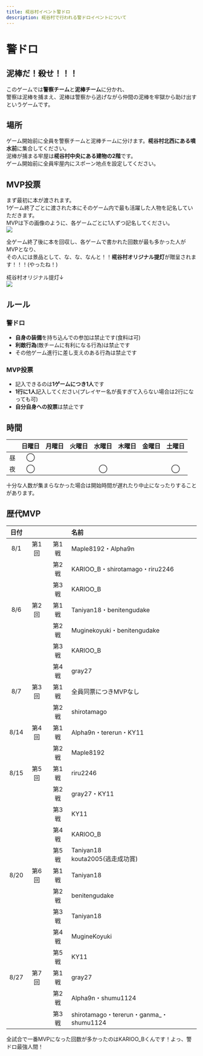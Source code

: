 ```yaml
---
title: 椛谷村イベント警ドロ
description: 椛谷村で行われる警ドロイベントについて
---
```


# 警ドロ

## 泥棒だ！殺せ！！！
このゲームでは**警察チーム**と**泥棒チーム**に分かれ、  
警察は泥棒を捕まえ、泥棒は警察から逃げながら仲間の泥棒を牢獄から助け出すというゲームです。

## 場所
ゲーム開始前に全員を警察チームと泥棒チームに分けます。**椛谷村北西にある噴水前**に集合してください。  
泥棒が捕まる牢屋は**椛谷村中央にある建物の2階**です。  
ゲーム開始前に全員牢屋内にスポーン地点を設定してください。

## MVP投票
まず最初に本が渡されます。  
1ゲーム終了ごとに渡された本にそのゲーム内で最も活躍した人物を記名していただきます。  
MVPは下の画像のように、各ゲームごとに1人ずつ記名してください。  
![](https://i.imgur.com/WBn8RrH.png)  

全ゲーム終了後に本を回収し、各ゲームで書かれた回数が最も多かった人がMVPとなり、  
その人には景品として、な、な、なんと！！**椛谷村オリジナル提灯**が贈呈されます！！！(やったね！)  

椛谷村オリジナル提灯↓  
![](https://i.imgur.com/WZrCHar.png)

## ルール

### 警ドロ
* **自身の装備**を持ち込んでの参加は禁止です(食料は可)
* **利敵行為**(敵チームに有利になる行為)は禁止です
* その他ゲーム進行に差し支えのある行為は禁止です

### MVP投票
* 記入できるのは**1ゲームにつき1人**です
* **1行に1人**記入してください(プレイヤー名が長すぎて入らない場合は2行になっても可)
* **自分自身への投票**は禁止です

## 時間
|  | 日曜日 | 月曜日 | 火曜日 | 水曜日 | 木曜日 | 金曜日 | 土曜日 |
| :---: | :---: | :---: | :---: | :---: | :---: | :---: | :---: |
| 昼 | ◯ |  |  |  |  |  |  |
| 夜 | ◯ |  |  | ◯ |  |  | ◯ |

十分な人数が集まらなかった場合は開始時間が遅れたり中止になったりすることがあります。

## 歴代MVP
| 日付 |  |  | 名前 |
| :---: | :---: | :---: | :--- |
| 8/1 | 第1回 | 第1戦 | Maple8192・Alpha9n |
|  |  | 第2戦 | KARIOO_B・shirotamago・riru2246 |
|  |  | 第3戦 | KARIOO_B |
| 8/6 | 第2回 | 第1戦 | Taniyan18・benitengudake |
|  |  | 第2戦 | Muginekoyuki・benitengudake |
|  |  | 第3戦 | KARIOO_B |
|  |  | 第4戦 | gray27 |
| 8/7 | 第3回 | 第1戦 | 全員同票につきMVPなし |
|  |  | 第2戦 | shirotamago |
| 8/14 | 第4回 | 第1戦 | Alpha9n・tererun・KY11 |
|  |  | 第2戦 | Maple8192 |
| 8/15 | 第5回 | 第1戦 | riru2246 |
|  |  | 第2戦 | gray27・KY11 |
|  |  | 第3戦 | KY11 |
|  |  | 第4戦 | KARIOO_B |
|  |  | 第5戦 | Taniyan18<br>kouta2005(逃走成功賞) |
| 8/20 | 第6回 | 第1戦 | Taniyan18 |
|  |  | 第2戦 | benitengudake |
|  |  | 第3戦 | Taniyan18 |
|  |  | 第4戦 | MugineKoyuki |
|  |  | 第5戦 | KY11 |
| 8/27 | 第7回 | 第1戦 | gray27 |
|  |  | 第2戦 | Alpha9n・shumu1124 |
|  |  | 第3戦 | shirotamago・tererun・ganma_・shumu1124 |

全試合で一番MVPになった回数が多かったのはKARIOO_Bくんです！よっ、警ドロ最強人間！